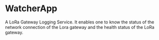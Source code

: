 # WatcherApp
A LoRa Gateway Logging Service. It enables one to know the status of the network connection of the Lora gateway and the health status of the LoRa gateway.
